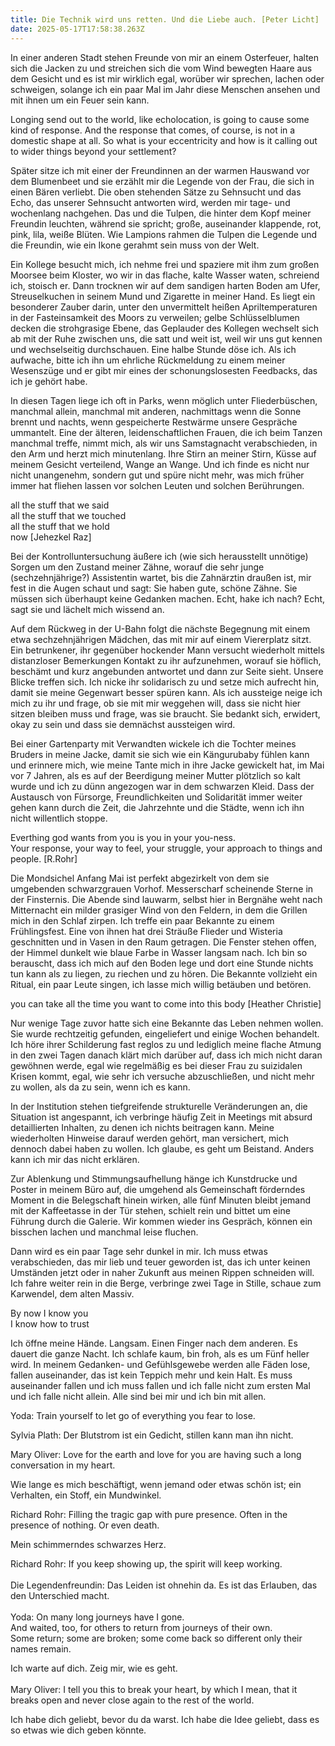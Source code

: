 ```yaml
---
title: Die Technik wird uns retten. Und die Liebe auch. [Peter Licht]
date: 2025-05-17T17:58:38.263Z
---
```

In einer anderen Stadt stehen Freunde von mir an einem Osterfeuer, halten sich die Jacken zu und streichen sich die vom Wind bewegten Haare aus dem Gesicht und es ist mir wirklich egal, worüber wir sprechen, lachen oder schweigen, solange ich ein paar Mal im Jahr diese Menschen ansehen und mit ihnen um ein Feuer sein kann.

Longing send out to the world, like echolocation, is going to cause some kind of response. And the response that comes, of course, is not in a domestic shape at all. So what is your eccentricity and how is it calling out to wider things beyond your settlement?

Später sitze ich mit einer der Freundinnen an der warmen Hauswand vor dem Blumenbeet und sie erzählt mir die Legende von der Frau, die sich in einen Bären verliebt. Die oben stehenden Sätze zu Sehnsucht und das Echo, das unserer Sehnsucht antworten wird, werden mir tage- und wochenlang nachgehen. Das und die Tulpen, die hinter dem Kopf meiner Freundin leuchten, während sie spricht; große, auseinander klappende, rot, pink, lila, weiße Blüten. Wie Lampions rahmen die Tulpen die Legende und die Freundin, wie ein Ikone gerahmt sein muss von der Welt.

Ein Kollege besucht mich, ich nehme frei und spaziere mit ihm zum großen Moorsee beim Kloster, wo wir in das flache, kalte Wasser waten, schreiend ich, stoisch er. Dann trocknen wir auf dem sandigen harten Boden am Ufer, Streuselkuchen in seinem Mund und Zigarette in meiner Hand. Es liegt ein besonderer Zauber darin, unter den unvermittelt heißen Apriltemperaturen in der Fasteinsamkeit des Moors zu verweilen; gelbe Schlüsselblumen decken die strohgrasige Ebene, das Geplauder des Kollegen wechselt sich ab mit der Ruhe zwischen uns, die satt und weit ist, weil wir uns gut kennen und wechselseitig durchschauen. Eine halbe Stunde döse ich. Als ich aufwache, bitte ich ihn um ehrliche Rückmeldung zu einem meiner Wesenszüge und er gibt mir eines der schonungslosesten Feedbacks, das ich je gehört habe.

In diesen Tagen liege ich oft in Parks, wenn möglich unter Fliederbüschen, manchmal allein, manchmal mit anderen, nachmittags wenn die Sonne brennt und nachts, wenn gespeicherte Restwärme unsere Gespräche ummantelt. Eine der älteren, leidenschaftlichen Frauen, die ich beim Tanzen manchmal treffe, nimmt mich, als wir uns Samstagnacht verabschieden, in den Arm und herzt mich minutenlang. Ihre Stirn an meiner Stirn, Küsse auf meinem Gesicht verteilend, Wange an Wange. Und ich finde es nicht nur nicht unangenehm, sondern gut und spüre nicht mehr, was mich früher immer hat fliehen lassen vor solchen Leuten und solchen Berührungen.

all the stuff that we said\
all the stuff that we touched\
all the stuff that we hold\
now \[Jehezkel Raz]

Bei der Kontrolluntersuchung äußere ich (wie sich herausstellt unnötige) Sorgen um den Zustand meiner Zähne, worauf die sehr junge (sechzehnjährige?) Assistentin wartet, bis die Zahnärztin draußen ist, mir fest in die Augen schaut und sagt: Sie haben gute, schöne Zähne. Sie müssen sich überhaupt keine Gedanken machen. Echt, hake ich nach? Echt, sagt sie und lächelt mich wissend an.

Auf dem Rückweg in der U-Bahn folgt die nächste Begegnung mit einem etwa sechzehnjährigen Mädchen, das mit mir auf einem Viererplatz sitzt. Ein betrunkener, ihr gegenüber hockender Mann versucht wiederholt mittels distanzloser Bemerkungen Kontakt zu ihr aufzunehmen, worauf sie höflich, beschämt und kurz angebunden antwortet und dann zur Seite sieht. Unsere Blicke treffen sich. Ich nicke ihr solidarisch zu und setze mich aufrecht hin, damit sie meine Gegenwart besser spüren kann. Als ich aussteige neige ich mich zu ihr und frage, ob sie mit mir weggehen will, dass sie nicht hier sitzen bleiben muss und frage, was sie braucht. Sie bedankt sich, erwidert, okay zu sein und dass sie demnächst aussteigen wird.

Bei einer Gartenparty mit Verwandten wickele ich die Tochter meines Bruders in meine Jacke, damit sie sich wie ein Kängurubaby fühlen kann und erinnere mich, wie meine Tante mich in ihre Jacke gewickelt hat, im Mai vor 7 Jahren, als es auf der Beerdigung meiner Mutter plötzlich so kalt wurde und ich zu dünn angezogen war in dem schwarzen Kleid. Dass der Austausch von Fürsorge, Freundlichkeiten und Solidarität immer weiter gehen kann durch die Zeit, die Jahrzehnte und die Städte, wenn ich ihn nicht willentlich stoppe.

Everthing god wants from you is you in your you-ness.\
Your response, your way to feel, your struggle, your approach to things and people. \[R.Rohr]

Die Mondsichel Anfang Mai ist perfekt abgezirkelt von dem sie umgebenden schwarzgrauen Vorhof. Messerscharf scheinende Sterne in der Finsternis. Die Abende sind lauwarm, selbst hier in Bergnähe weht nach Mitternacht ein milder grasiger Wind von den Feldern, in dem die Grillen mich in den Schlaf zirpen. Ich treffe ein paar Bekannte zu einem Frühlingsfest. Eine von ihnen hat drei Sträuße Flieder und Wisteria geschnitten und in Vasen in den Raum getragen. Die Fenster stehen offen, der Himmel dunkelt wie blaue Farbe in Wasser langsam nach. Ich bin so berauscht, dass ich mich auf den Boden lege und dort eine Stunde nichts tun kann als zu liegen, zu riechen und zu hören. Die Bekannte vollzieht ein Ritual, ein paar Leute singen, ich lasse mich willig betäuben und betören.

you can take all the time you want to come into this body \[Heather Christie]

Nur wenige Tage zuvor hatte sich eine Bekannte das Leben nehmen wollen. Sie wurde rechtzeitig gefunden, eingeliefert und einige Wochen behandelt. Ich höre ihrer Schilderung fast reglos zu und lediglich meine flache Atmung in den zwei Tagen danach klärt mich darüber auf, dass ich mich nicht daran gewöhnen werde, egal wie regelmäßig es bei dieser Frau zu suizidalen Krisen kommt, egal, wie sehr ich versuche abzuschließen, und nicht mehr zu wollen, als da zu sein, wenn ich es kann.

In der Institution stehen tiefgreifende strukturelle Veränderungen an, die Situation ist angespannt, ich verbringe häufig Zeit in Meetings mit absurd detaillierten Inhalten, zu denen ich nichts beitragen kann. Meine wiederholten Hinweise darauf werden gehört, man versichert, mich dennoch dabei haben zu wollen. Ich glaube, es geht um Beistand. Anders kann ich mir das nicht erklären.

Zur Ablenkung und Stimmungsaufhellung hänge ich Kunstdrucke und Poster in meinem Büro auf, die umgehend als Gemeinschaft förderndes Moment in die Belegschaft hinein wirken, alle fünf Minuten bleibt jemand mit der Kaffeetasse in der Tür stehen, schielt rein und bittet um eine Führung durch die Galerie. Wir kommen wieder ins Gespräch, können ein bisschen lachen und manchmal leise fluchen.

Dann wird es ein paar Tage sehr dunkel in mir. Ich muss etwas verabschieden, das mir lieb und teuer geworden ist, das ich unter keinen Umständen jetzt oder in naher Zukunft aus meinen Rippen schneiden will. Ich fahre weiter rein in die Berge, verbringe zwei Tage in Stille, schaue zum Karwendel, dem alten Massiv.

By now I know you\
I know how to trust

Ich öffne meine Hände. Langsam. Einen Finger nach dem anderen. Es dauert die ganze Nacht. Ich schlafe kaum, bin froh, als es um Fünf heller wird. In meinem Gedanken- und Gefühlsgewebe werden alle Fäden lose, fallen auseinander, das ist kein Teppich mehr und kein Halt. Es muss auseinander fallen und ich muss fallen und ich falle nicht zum ersten Mal und ich falle nicht allein. Alle sind bei mir und ich bin mit allen.

Yoda: Train yourself to let go of everything you fear to lose.

Sylvia Plath: Der Blutstrom ist ein Gedicht, stillen kann man ihn nicht.

Mary Oliver: Love for the earth and love for you are having such a long conversation in my heart.

Wie lange es mich beschäftigt, wenn jemand oder etwas schön ist; ein Verhalten, ein Stoff, ein Mundwinkel.

Richard Rohr: Filling the tragic gap with pure presence. Often in the presence of nothing. Or even death.

Mein schimmerndes schwarzes Herz.

Richard Rohr: If you keep showing up, the spirit will keep working.\
\
Die Legendenfreundin: Das Leiden ist ohnehin da. Es ist das Erlauben, das den Unterschied macht.\
\
Yoda: On many long journeys have I gone.\
And waited, too, for others to return from journeys of their own.\
Some return; some are broken; some come back so different only their names remain.

Ich warte auf dich. Zeig mir, wie es geht.\
\
Mary Oliver: I tell you this to break your heart, by which I mean, that it breaks open and never close again to the rest of the world.

Ich habe dich geliebt, bevor du da warst. Ich habe die Idee geliebt, dass es so etwas wie dich geben könnte.